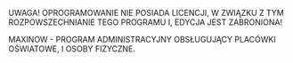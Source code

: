 UWAGA!
OPROGRAMOWANIE NIE POSIADA LICENCJI, W ZWIĄZKU Z TYM ROZPOWSZECHNIANIE TEGO PROGRAMU I,  EDYCJA JEST ZABRONIONA!

MAXINOW - PROGRAM ADMINISTRACYJNY OBSŁUGUJĄCY PLACÓWKI OŚWIATOWE, I OSOBY FIZYCZNE.
